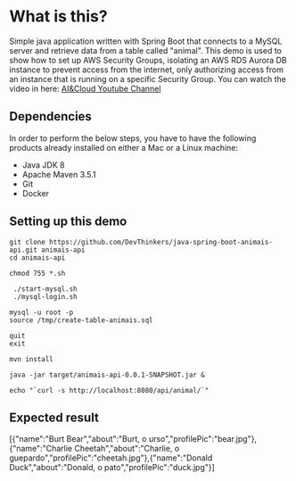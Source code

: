 # What is this?
Simple java application written with Spring Boot that connects to a MySQL server and retrieve data from a table called "animal". This demo is used to show how to set up AWS Security Groups, isolating an AWS RDS Aurora DB instance to prevent access from the internet, only authorizing access from an instance that is running on a specific Security Group. You can watch the video in here: [AI&Cloud Youtube Channel](https://www.youtube.com/channel/UCtfjiPoa_PmTc2jy-RCS3sw)

## Dependencies
In order to perform the below steps, you have to have the following products already installed on either a Mac or a Linux machine:

* Java JDK 8
* Apache Maven 3.5.1
* Git 
* Docker

## Setting up this demo
```
git clone https://github.com/DevThinkers/java-spring-boot-animais-api.git animais-api
cd animais-api

chmod 755 *.sh

 ./start-mysql.sh
 ./mysql-login.sh

mysql -u root -p
source /tmp/create-table-animais.sql

quit
exit

mvn install

java -jar target/animais-api-0.0.1-SNAPSHOT.jar &

echo "`curl -s http://localhost:8080/api/animal/`"
```
## Expected result

[{"name":"Burt Bear","about":"Burt, o urso","profilePic":"bear.jpg"},{"name":"Charlie Cheetah","about":"Charlie, o guepardo","profilePic":"cheetah.jpg"},{"name":"Donald Duck","about":"Donald, o pato","profilePic":"duck.jpg"}]



